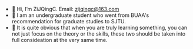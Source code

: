 - 👋 Hi, I’m ZiJQingC. Email: zijqingc@163.com
- 👀 I am an undergraduate student who went from BUAA's recommendation for graduate studies to SJTU.
- 🌱 It is quite obvious that when you are truly learning something, you can not just focus on the theory or the skills,
      these two should be taken into full consideation at the very same time.

<!---
zjqc/zjqc is a ✨ special ✨ repository because its `README.md` (this file) appears on your GitHub profile.
You can click the Preview link to take a look at your changes.
--->
